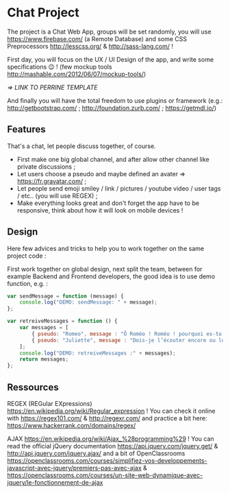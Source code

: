 # Chat Project

The project is a Chat Web App, groups will be set randomly, you will use https://www.firebase.com/ (a Remote Database) and some CSS Preprocessors http://lesscss.org/ & http://sass-lang.com/ !

First day, you will focus on the UX / UI Design of the app, and write some specifications :wink: ! (few mockup tools http://mashable.com/2012/06/07/mockup-tools/)

_=> LINK TO PERRINE TEMPLATE_

And finally you will have the total freedom to use plugins or framework (e.g.: http://getbootstrap.com/ ; http://foundation.zurb.com/ ; https://getmdl.io/)

## Features

That's a chat, let people discuss together, of course.

* First make one big global channel, and after allow other channel like private discussions ;
* Let users choose a pseudo and maybe defined an avater => https://fr.gravatar.com/ ;
* Let people send emoji smiley / link / pictures / youtube video / user tags / etc.. (you will use REGEX) ;
* Make everything looks great and don't forget the app have to be responsive, think about how it will look on mobile devices !

## Design

Here few advices and tricks to help you to work together on the same project code :

First work together on global design, next split the team, between for example Backend and Frontend developers, the good idea is to use demo function, e.g. :

```javascript
var sendMessage = function (message) {
    console.log("DEMO: sendMessage: " + message);
};

var retreiveMessages = function () {
    var messages = [
        { pseudo: "Romeo", message : "Ô Roméo ! Roméo ! pourquoi es-tu Roméo ? Renie ton père et abdique ton nom ; ou, si tu ne le veux pas, jure de m’aimer, et je ne serai plus une Capulet." },
        { pseudo: "Juliette", message : "Dois-je l’écouter encore ou lui répondre ?" }
    ];
    console.log("DEMO: retreiveMessages :" + messages);
    return messages;
};
```

## Ressources

REGEX (REGular EXpressions) https://en.wikipedia.org/wiki/Regular_expression ! You can check it online with https://regex101.com/ & http://regexr.com/ and practice a bit here: https://www.hackerrank.com/domains/regex/

AJAX https://en.wikipedia.org/wiki/Ajax_%28programming%29 ! You can read the official jQuery documentation https://api.jquery.com/jquery.get/ & http://api.jquery.com/jquery.ajax/ and a bit of OpenClassrooms https://openclassrooms.com/courses/simplifiez-vos-developpements-javascript-avec-jquery/premiers-pas-avec-ajax & https://openclassrooms.com/courses/un-site-web-dynamique-avec-jquery/le-fonctionnement-de-ajax

